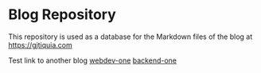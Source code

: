 # Blog Repository

This repository is used as a database for the Markdown files of the blog at https://gjtiquia.com 

Test link to another blog
[webdev-one](./blog/webdev-one.md)
[backend-one](backend-one.md)
